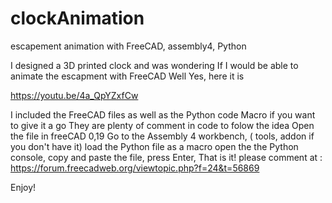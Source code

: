 # clockAnimation
escapement animation with FreeCAD, assembly4, Python

I designed a 3D printed clock and was wondering If I would be able to animate the escapment with FreeCAD
Well Yes, here it is

https://youtu.be/4a_QpYZxfCw

I included the FreeCAD files as well as the Python code Macro if you want to give it a go
They are plenty of comment in code to folow the idea
Open the file in freeCAD 0,19
Go to the Assembly 4 workbench, ( tools, addon if you don't have it)
load the Python file as a macro
open the the Python console, copy and paste the file, press Enter, That is it!
please comment at :
https://forum.freecadweb.org/viewtopic.php?f=24&t=56869

Enjoy!

